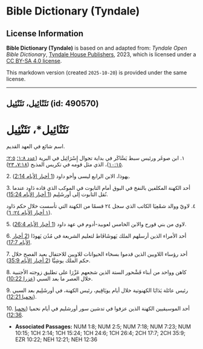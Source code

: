 # Bible Dictionary (Tyndale)

## License Information

**Bible Dictionary (Tyndale)** is based on and adapted from: _Tyndale Open Bible Dictionary_, [Tyndale House Publishers](https://tyndaleopenresources.com/), 2023, which is licensed under a [CC BY-SA 4.0 license](https://creativecommons.org/licenses/by-sa/4.0/legalcode.en).

This markdown version (created `2025-10-20`) is provided under the same license.



--------------------------------

## نَثَنْائِيل، نَثَنْئِيل (id: 490570)

نَثَنْائِيل\*، نَثَنْئِيل
=========================

اسم شائع في العهد القديم.

١. ابن صوغَر ورئيس سبط يَسَّاكَر في بداية تجوال إِسْرَائِيل في البرية ([عدد ١:٨؛](https://ref.ly/Num1:8) [٢:٥؛](https://ref.ly/Num2:5) [١٠:١٥](https://ref.ly/Num10:15))، الذي مثل قومه في تكريس المذبح ([٧:١٨، ٢٣](https://ref.ly/Num7:18,Num7:23)).

2\. يهوذا، الابن الرابع ليسى وأخو داود ([1 أخبار الأيام 2:14](https://ref.ly/1Chr2:14)).

3\. أحد الكهنة المكلفين بالنفخ في البوق أمام التابوت في الموكب الذي قاده دَاود عندما نُقل التابوت إلى أورشَلِيم ([1 أخبار الأيام 15:24](https://ref.ly/1Chr15:24)).

٤. لاويّ ووالد شمْعِيَا الكاتب الذي سجل ٢٤ قسمًا من الكهنة التي تأسست خلال حكم دَاود ([١ أخبار الأيام ٢٤: ٦](https://ref.ly/1Chr24:6)).

5\. لاوي من بني قورح والابن الخامس لعوبيد\-أدوم في عهد داود ([1 أخبار الأيام 26:4](https://ref.ly/1Chr26:4)).

6\. أحد الأمراء الذين أرسلهم الملك يَهوشَافَاط لتعليم الشريعة في مُدُن يَهوذَا ([2 أخبار الأيام 17:7](https://ref.ly/2Chr17:7)).

7\. أحد رؤساء اللاويين الذين قدموا بسخاء الحيوانات للاويين للاحتفال بعيد الفصح خلال حكم الملك يوشِيَّا ([2 أخبار الأيام 35:9](https://ref.ly/2Chr35:9)).

8\. كاهن وواحد من أبناء فَشْحور الستة الذين شجعهم عَزْرَا على تطليق زوجته الأجنبية خلال العصر ما بعد السبي ([عزرا 10:22](https://ref.ly/Ezra10:22)).

9\. رئيس عائلة يَدَايَا الكهنوتية خلال أيام يويَاقِيم، رئيس الكهنة، في أورشَلِيم بعد السبي ([نحميا 12:21](https://ref.ly/Neh12:21)).

10\. أحد الموسيقيين الكهنة الذين عزفوا في تدشين سور أورشليم في أيام نحميا ([نحميا 12:36](https://ref.ly/Neh12:36)).

* **Associated Passages:** NUM 1:8; NUM 2:5; NUM 7:18; NUM 7:23; NUM 10:15; 1CH 2:14; 1CH 15:24; 1CH 24:6; 1CH 26:4; 2CH 17:7; 2CH 35:9; EZR 10:22; NEH 12:21; NEH 12:36

